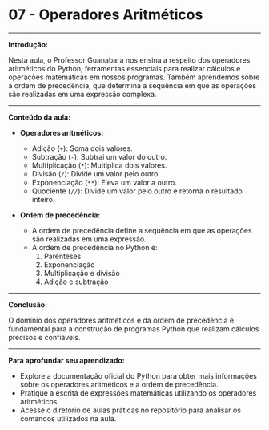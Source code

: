# **07 - Operadores Aritméticos**

---

**Introdução:**

Nesta aula, o Professor Guanabara nos ensina a respeito dos operadores aritméticos do Python, ferramentas essenciais para realizar cálculos e operações matemáticas em nossos programas. Também aprendemos sobre a ordem de precedência, que determina a sequência em que as operações são realizadas em uma expressão complexa.

---

**Conteúdo da aula:**

* **Operadores aritméticos:**
    * Adição (`+`): Soma dois valores.
    * Subtração (`-`): Subtrai um valor do outro.
    * Multiplicação (`*`): Multiplica dois valores.
    * Divisão (`/`): Divide um valor pelo outro.
    * Exponenciação (`**`): Eleva um valor a outro.
    * Quociente (`//`): Divide um valor pelo outro e retorna o resultado inteiro.

* **Ordem de precedência:**
    * A ordem de precedência define a sequência em que as operações são realizadas em uma expressão.
    * A ordem de precedência no Python é:
        1. Parênteses
        2. Exponenciação
        3. Multiplicação e divisão
        4. Adição e subtração

---

**Conclusão:**

O domínio dos operadores aritméticos e da ordem de precedência é fundamental para a construção de programas Python que realizam cálculos precisos e confiáveis.

---

**Para aprofundar seu aprendizado:**

* Explore a documentação oficial do Python para obter mais informações sobre os operadores aritméticos e a ordem de precedência.
* Pratique a escrita de expressões matemáticas utilizando os operadores aritméticos.
* Acesse o diretório de aulas práticas no repositório para analisar os comandos utilizados na aula.
